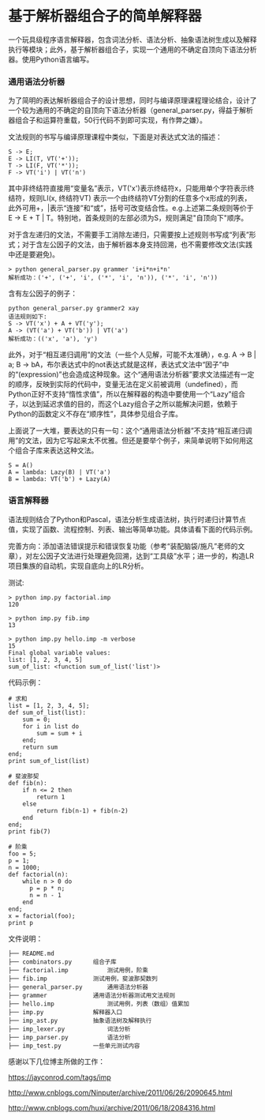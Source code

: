 # 基于解析器组合子的简单解释器

一个玩具级程序语言解释器，包含词法分析、语法分析、抽象语法树生成以及解释执行等模块；此外，基于解析器组合子，实现一个通用的不确定自顶向下语法分析器。使用Python语言编写。

### 通用语法分析器

为了简明的表达解析器组合子的设计思想，同时与编译原理课程理论结合，设计了一个较为通用的不确定的自顶向下语法分析器（general_parser.py，得益于解析器组合子和运算符重载，50行代码不到即可实现，有作弊之嫌）。
文法规则的书写与编译原理课程中类似，下面是对表达式文法的描述：

```S -> E;E -> LI(T, VT('+'));T -> LI(F, VT('*'));F -> VT('i') | VT('n')
```
其中非终结符直接用“变量名”表示，VT('x')表示终结符x，只能用单个字符表示终结符，规则LI(x, 终结符VT) 表示一个由终结符VT分割的任意多个x形成的列表，此外可用+，|表示“连接”和“或”，括号可改变结合性。e.g.上述第二条规则等价于 E -> E + T | T。特别地，首条规则的左部必须为S，规则满足"自顶向下"顺序。
对于含左递归的文法，不需要手工消除左递归，只需要按上述规则书写成“列表”形式；对于含左公因子的文法，由于解析器本身支持回溯，也不需要修改文法(实践中还是要避免)。

```
> python general_parser.py grammer 'i+i*n+i*n'
解析成功：('+', ('+', 'i', ('*', 'i', 'n')), ('*', 'i', 'n'))
```

含有左公因子的例子：

```
python general_parser.py grammer2 xay
语法规则如下: 
S -> VT('x') + A + VT('y');
A -> (VT('a') + VT('b')) | VT('a')
解析成功：(('x', 'a'), 'y')

```

此外，对于“相互递归调用”的文法（一些个人见解，可能不太准确），e.g. A -> B | a; B  -> bA，布尔表达式中的not表达式就是这样，表达式文法中“因子”中的“(expression)”也会造成这种现象。这个“通用语法分析器”要求文法描述有一定的顺序，反映到实际的代码中，变量无法在定义前被调用（undefined），而Python正好不支持“惰性求值”，所以在解释器的构造中要使用一个“Lazy”组合子，以达到延迟求值的目的，而这个Lazy组合子之所以能解决问题，依赖于Python的函数定义不存在“顺序性”，具体参见组合子库。

上面说了一大堆，要表达的只有一句：这个“通用语法分析器”不支持“相互递归调用”的文法，因为它写起来太不优雅。但还是要举个例子，来简单说明下如何用这个组合子库来表达这种文法。

```
S = A()
A = lambda: Lazy(B) | VT('a')
B = lambda: VT('b') + Lazy(A)
```

### 语言解释器

语法规则结合了Python和Pascal，语法分析生成语法树，执行时递归计算节点值，实现了函数、流程控制、列表、输出等简单功能。具体请看下面的代码示例。

完善方向：添加语法错误提示和错误恢复功能（参考“装配脑袋/施凡”老师的文章），对左公因子文法进行处理避免回溯，达到“工具级”水平；进一步的，构造LR项目集族的自动机，实现自底向上的LR分析。

测试:

```
> python imp.py factorial.imp 
120

> python imp.py fib.imp
13

> python imp.py hello.imp -m verbose 
15
Final global variable values:
list: [1, 2, 3, 4, 5]
sum_of_list: <function sum_of_list('list')>

```
代码示例：

```
# 求和
list = [1, 2, 3, 4, 5];
def sum_of_list(list):
    sum = 0;
    for i in list do
        sum = sum + i
    end;
    return sum
end;
print sum_of_list(list)

# 斐波那契
def fib(n):
    if n <= 2 then
        return 1
    else
        return fib(n-1) + fib(n-2)
    end
end;
print fib(7)

# 阶乘
foo = 5;
p = 1;
n = 1000;
def factorial(n):
    while n > 0 do
      p = p * n;
      n = n - 1
    end
end;
x = factorial(foo);
print p
```

文件说明：

```
├── README.md
├── combinators.py		组合子库
├── factorial.imp			测试用例，阶乘
├── fib.imp				测试用例，斐波那契数列
├── general_parser.py		通用语法分析器
├── grammer				通用语法分析器测试用文法规则
├── hello.imp				测试用例，列表（数组）值累加
├── imp.py				解释器入口
├── imp_ast.py			抽象语法树及解释执行
├── imp_lexer.py			词法分析
├── imp_parser.py			语法分析
├── imp_test.py			一些单元测试内容
```

感谢以下几位博主所做的工作：

https://jayconrod.com/tags/imp

http://www.cnblogs.com/Ninputer/archive/2011/06/26/2090645.html

http://www.cnblogs.com/huxi/archive/2011/06/18/2084316.html